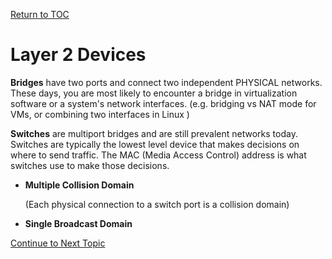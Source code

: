 <a href="https://github.com/CyberTrainingUSAF/08-Network-Programming/blob/master/00-Table-of-Contents.md" rel="Return to TOC"> Return to TOC </a>

# Layer 2 Devices

**Bridges** have two ports and connect two independent PHYSICAL networks. These days, you are most likely to encounter a bridge in virtualization software or a system's network interfaces. \(e.g. bridging vs NAT mode for VMs, or combining two interfaces in Linux \)

**Switches** are multiport bridges and are still prevalent networks today. Switches are typically the lowest level device that makes decisions on where to send traffic. The MAC \(Media Access Control\) address is what switches use to make those decisions.

* **Multiple Collision Domain**

  \(Each physical connection to a switch port is a collision domain\)

* **Single Broadcast Domain**

<a href="https://github.com/CyberTrainingUSAF/08-Network-Programming/blob/master/04-osi-layer-2/mac-addresses.md" > Continue to Next Topic </a>
